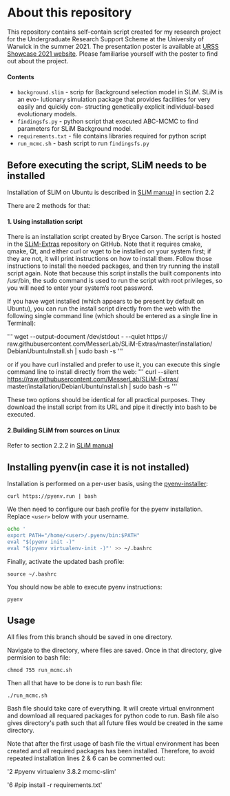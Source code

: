 # About this repository

This repository contains self-contain script created for my research project for the Undergraduate Research Support Scheme at the University of Warwick in the summer 2021. The presentation poster is available at [URSS Showcase 2021 website](https://urss.warwick.ac.uk/). Please familiarise yourself with the poster to find out about the project.

#### Contents

- `background.slim` - scrip for Background selection model in SLiM. SLiM is an evo-
lutionary simulation package that provides facilities for very easily and quickly con-
structing genetically explicit individual-based evolutionary models.
- `findingsfs.py` - python script that executed ABC-MCMC to find parameters for SLiM Background model.
- `requirements.txt` - file contains libraries required for python script
- `run_mcmc.sh` - bash script to run `findingsfs.py`

## Before executing the script, SLiM needs to be installed

Installation of SLiM on Ubuntu is described in [SLiM manual](http://benhaller.com/slim/SLiM_Manual.pdf) in section 2.2

There are 2 methods for that:

#### 1. Using installation script

There is an installation script created by Bryce Carson. The script is hosted in the [SLiM-Extras](https://raw.githubusercontent.com/MesserLab/SLiM-Extras/master/installation/DebianUbuntuInstall.sh) repository on GitHub. Note
that it requires cmake, qmake, Qt, and either curl or wget to be installed on your system first; if they
are not, it will print instructions on how to install them. Follow those instructions to install the
needed packages, and then try running the install script again. 
Note that because this script installs the built components into /usr/bin, the sudo command is
used to run the script with root privileges, so you will need to enter your system’s root password. 

If you have wget installed (which appears to be present by default on Ubuntu), you can run the
install script directly from the web with the following single command line (which should be
entered as a single line in Terminal):

'''
wget --output-document /dev/stdout - --quiet https://
raw.githubusercontent.com/MesserLab/SLiM-Extras/master/installation/
DebianUbuntuInstall.sh | sudo bash -s
'''

or if you have curl installed and prefer to use it, you can execute this single command line to
install directly from the web:
'''
curl --silent https://raw.githubusercontent.com/MesserLab/SLiM-Extras/
master/installation/DebianUbuntuInstall.sh | sudo bash -s
'''

These two options should be identical for all practical purposes. They download the install
script from its URL and pipe it directly into bash to be executed. 

#### 2.Building SLiM from sources on Linux 

Refer to section 2.2.2 in [SLiM manual](http://benhaller.com/slim/SLiM_Manual.pdf)

## Installing pyenv(in case it is not installed)

Installation is performed on a per-user basis, using the [pyenv-installer](https://github.com/pyenv/pyenv-installer):

`curl https://pyenv.run | bash`

We then need to configure our bash profile for the pyenv installation. Replace `<user>` below with your username.

```bash
echo '
export PATH="/home/<user>/.pyenv/bin:$PATH"
eval "$(pyenv init -)"
eval "$(pyenv virtualenv-init -)"' >> ~/.bashrc
```

Finally, activate the updated bash profile:

`source ~/.bashrc`

You should now be able to execute pyenv instructions:

`pyenv`


## Usage

All files from this branch should be saved in one directory. 

Navigate to the directory, where files are saved. Once in that directory, give permision to bash file:

`chmod 755 run_mcmc.sh`

Then all that have to be done is to run bash file:

`./run_mcmc.sh`

Bash file should take care of everything. It will create virtual environment and download all requared packages for python code to run.
Bash file also gives directory's path such that all future files would be created in the same directory.

Note that after the first usage of bash file the virtual environment has been created and all required packages has been installed. Therefore, to avoid repeated installation lines 2 & 6 can be commented out:

'2 #pyenv virtualenv 3.8.2 mcmc-slim'

'6 #pip install -r requirements.txt'


